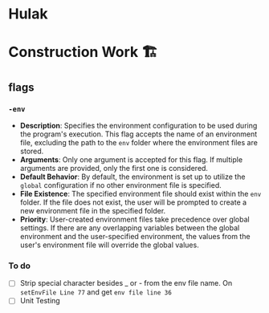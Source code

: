 # Hulak

# Construction Work 🏗️

## flags

### `-env`

- **Description**: Specifies the environment configuration to be used during the program's execution. This flag accepts the name of an environment file, excluding the path to the `env` folder where the environment files are stored.
- **Arguments**: Only one argument is accepted for this flag. If multiple arguments are provided, only the first one is considered.
- **Default Behavior**: By default, the environment is set up to utilize the `global` configuration if no other environment file is specified.
- **File Existence**: The specified environment file should exist within the `env` folder. If the file does not exist, the user will be prompted to create a new environment file in the specified folder.
- **Priority**: User-created environment files take precedence over global settings. If there are any overlapping variables between the global environment and the user-specified environment, the values from the user's environment file will override the global values.

### To do

- [ ] Strip special character besides \_ or - from the env file name. On `setEnvFile Line 77` and get `env file line 36 `
- [ ] Unit Testing
